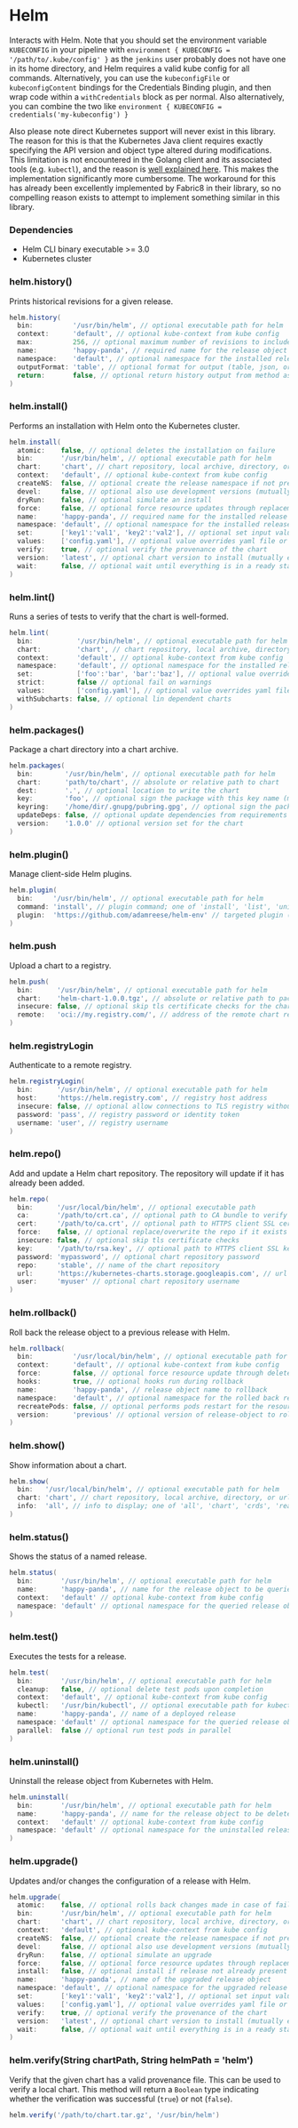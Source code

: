 # Helm

Interacts with Helm. Note that you should set the environment variable `KUBECONFIG` in your pipeline with `environment { KUBECONFIG = '/path/to/.kube/config' }` as the `jenkins` user probably does not have one in its home directory, and Helm requires a valid kube config for all commands. Alternatively, you can use the `kubeconfigFile` or `kubeconfigContent` bindings for the Credentials Binding plugin, and then wrap code within a `withCredentials` block as per normal. Also alternatively, you can combine the two like `environment { KUBECONFIG = credentials('my-kubeconfig') }`

Also please note direct Kubernetes support will never exist in this library. The reason for this is that the Kubernetes Java client requires exactly specifying the API version and object type altered during modifications. This limitation is not encountered in the Golang client and its associated tools (e.g. `kubectl`), and the reason is [well explained here](https://github.com/kubernetes-client/java/issues/611#issuecomment-509106822). This makes the implementation significantly more cumbersome. The workaround for this has already been excellently implemented by Fabric8 in their library, so no compelling reason exists to attempt to implement something similar in this library.

### Dependencies

- Helm CLI binary executable >= 3.0
- Kubernetes cluster

### helm.history()
Prints historical revisions for a given release.

```groovy
helm.history(
  bin:          '/usr/bin/helm', // optional executable path for helm
  context:      'default', // optional kube-context from kube config
  max:          256, // optional maximum number of revisions to include in history (default 256)
  name:         'happy-panda', // required name for the release object
  namespace:    'default', // optional namespace for the installed release object
  outputFormat: 'table', // optional format for output (table, json, or yaml)
  return:       false, // optional return history output from method as String
)
```

### helm.install()
Performs an installation with Helm onto the Kubernetes cluster.

```groovy
helm.install(
  atomic:    false, // optional deletes the installation on failure
  bin:       '/usr/bin/helm', // optional executable path for helm
  chart:     'chart', // chart repository, local archive, directory, or url to install
  context:   'default', // optional kube-context from kube config
  createNS:  false, // optional create the release namespace if not present
  devel:     false, // optional also use development versions (mutually exclusive with version)
  dryRun:    false, // optional simulate an install
  force:     false, // optional force resource updates through replacement strategy
  name:      'happy-panda', // required name for the installed release object
  namespace: 'default', // optional namespace for the installed release object
  set:       ['key1':'val1', 'key2':'val2'], // optional set input values
  values:    ['config.yaml'], // optional value overrides yaml file or url
  verify:    true, // optional verify the provenance of the chart
  version:   'latest', // optional chart version to install (mutually exclusive with devel)
  wait:      false, // optional wait until everything is in a ready state
)
```

### helm.lint()
Runs a series of tests to verify that the chart is well-formed.

```groovy
helm.lint(
  bin:           '/usr/bin/helm', // optional executable path for helm
  chart:         'chart', // chart repository, local archive, directory, or url to install
  context:       'default', // optional kube-context from kube config
  namespace:     'default', // optional namespace for the installed release object
  set:           ['foo':'bar', 'bar':'baz'], // optional value override
  strict:        false // optional fail on warnings
  values:        ['config.yaml'], // optional value overrides yaml file or url
  withSubcharts: false, // optional lin dependent charts
)
```

### helm.packages()
Package a chart directory into a chart archive.

```groovy
helm.packages(
  bin:        '/usr/bin/helm', // optional executable path for helm
  chart:      'path/to/chart', // absolute or relative path to chart
  dest:       '.', // optional location to write the chart
  key:        'foo', // optional sign the package with this key name (mutually exclusive with keyring)
  keyring:    '/home/dir/.gnupg/pubring.gpg', // optional sign the package with the public keyring at this location (mutually exclusive with key)
  updateDeps: false, // optional update dependencies from requirements prior to packaging
  version:    '1.0.0' // optional version set for the chart
)
```

### helm.plugin()
Manage client-side Helm plugins.

```groovy
helm.plugin(
  bin:     '/usr/bin/helm', // optional executable path for helm
  command: 'install', // plugin command; one of 'install', 'list', 'uninstall', or 'update'
  plugin:  'https://github.com/adamreese/helm-env' // targeted plugin (unless 'list' command)
)
```

### helm.push
Upload a chart to a registry.

```groovy
helm.push(
  bin:      '/usr/bin/helm', // optional executable path for helm
  chart:    'helm-chart-1.0.0.tgz', // absolute or relative path to packaged chart
  insecure: false, // optional skip tls certificate checks for the chart upload
  remote:   'oci://my.registry.com/', // address of the remote chart registry
)
```

### helm.registryLogin
Authenticate to a remote registry.

```groovy
helm.registryLogin(
  bin:      '/usr/bin/helm', // optional executable path for helm
  host:     'https://helm.registry.com', // registry host address
  insecure: false, // optional allow connections to TLS registry without certs
  password: 'pass', // registry password or identity token
  username: 'user', // registry username
)
```

### helm.repo()
Add and update a Helm chart repository. The repository will update if it has already been added.

```groovy
helm.repo(
  bin:      '/usr/local/bin/helm', // optional executable path
  ca:       '/path/to/crt.ca', // optional path to CA bundle to verify certificates of HTTPS servers
  cert:     '/path/to/ca.crt', // optional path to HTTPS client SSL certificate file
  force:    false, // optional replace/overwrite the repo if it exists
  insecure: false, // optional skip tls certificate checks
  key:      '/path/to/rsa.key', // optional path to HTTPS client SSL key file
  password: 'mypassword', // optional chart repository password
  repo:     'stable', // name of the chart repository
  url:      'https://kubernetes-charts.storage.googleapis.com', // url of the chart repository
  user:     'myuser' // optional chart repository username
)
```

### helm.rollback()
Roll back the release object to a previous release with Helm.

```groovy
helm.rollback(
  bin:          '/usr/local/bin/helm', // optional executable path for helm
  context:      'default', // optional kube-context from kube config
  force:        false, // optional force resource update through delete/recreate if needed
  hooks:        true, // optional hooks run during rollback
  name:         'happy-panda', // release object name to rollback
  namespace:    'default', // optional namespace for the rolled back release object
  recreatePods: false, // optional performs pods restart for the resource if applicable
  version:      'previous' // optional version of release-object to rollback to
)
```

### helm.show()
Show information about a chart.

```groovy
helm.show(
  bin:   '/usr/local/bin/helm', // optional executable path for helm
  chart: 'chart', // chart repository, local archive, directory, or url to display
  info:  'all', // info to display; one of 'all', 'chart', 'crds', 'readme', or 'values'
)
```

### helm.status()
Shows the status of a named release.

```groovy
helm.status(
  bin:       '/usr/bin/helm', // optional executable path for helm
  name:      'happy-panda', // name for the release object to be queried
  context:   'default' // optional kube-context from kube config
  namespace: 'default' // optional namespace for the queried release object
)
```

### helm.test()
Executes the tests for a release.

```groovy
helm.test(
  bin:       '/usr/bin/helm', // optional executable path for helm
  cleanup:   false, // optional delete test pods upon completion
  context:   'default', // optional kube-context from kube config
  kubectl:   '/usr/bin/kubectl', // optional executable path for kubectl
  name:      'happy-panda', // name of a deployed release
  namespace: 'default' // optional namespace for the queried release object
  parallel:  false // optional run test pods in parallel
)
```

### helm.uninstall()
Uninstall the release object from Kubernetes with Helm.

```groovy
helm.uninstall(
  bin:       '/usr/bin/helm', // optional executable path for helm
  name:      'happy-panda', // name for the release object to be deleted
  context:   'default' // optional kube-context from kube config
  namespace: 'default' // optional namespace for the uninstalled release object
)
```

### helm.upgrade()
Updates and/or changes the configuration of a release with Helm.

```groovy
helm.upgrade(
  atomic:    false, // optional rolls back changes made in case of failed upgrade
  bin:       '/usr/bin/helm', // optional executable path for helm
  chart:     'chart', // chart repository, local archive, directory, or url to upgrade
  context:   'default', // optional kube-context from kube config
  createNS:  false, // optional create the release namespace if not present and install occurs
  devel:     false, // optional also use development versions (mutually exclusive with version)
  dryRun:    false, // optional simulate an upgrade
  force:     false, // optional force resource updates through replacement strategy
  install:   false, // optional install if release not already present
  name:      'happy-panda', // name of the upgraded release object
  namespace: 'default', // optional namespace for the upgraded release object
  set:       ['key1':'val1', 'key2':'val2'], // optional set input values
  values:    ['config.yaml'], // optional value overrides yaml file or url
  verify:    true, // optional verify the provenance of the chart
  version:   'latest', // optional chart version to install (mutually exclusive with devel)
  wait:      false, // optional wait until everything is in a ready state
)
```

### helm.verify(String chartPath, String helmPath = 'helm')
Verify that the given chart has a valid provenance file. This can be used to verify a local chart. This method will return a `Boolean` type indicating whether the verification was successful (`true`) or not (`false`).

```groovy
helm.verify('/path/to/chart.tar.gz', '/usr/bin/helm')
```
